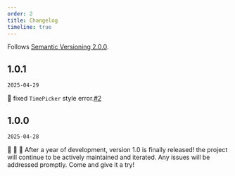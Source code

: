 ```yaml
---
order: 2
title: Changelog
timeline: true
---
```


Follows [Semantic Versioning 2.0.0](http://semver.org/).

## 1.0.1

`2025-04-29`

🐞 fixed `TimePicker` style error.[#2](https://github.com/metisjs/metis-ui/issues/2)

## 1.0.0

`2025-04-28`

🎉 🎉 🎉 After a year of development, version 1.0 is finally released! the project will continue to be actively maintained and iterated. Any issues will be addressed promptly. Come and give it a try!
